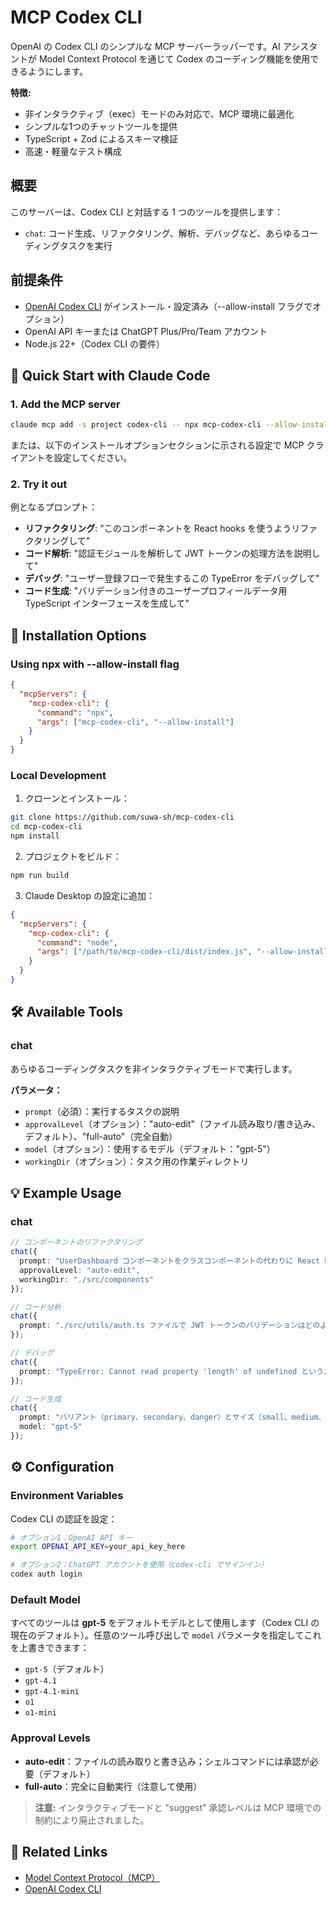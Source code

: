 # MCP Codex CLI

OpenAI の Codex CLI のシンプルな MCP サーバーラッパーです。AI アシスタントが Model Context Protocol を通じて Codex のコーディング機能を使用できるようにします。

**特徴:**
- 非インタラクティブ（exec）モードのみ対応で、MCP 環境に最適化
- シンプルな1つのチャットツールを提供
- TypeScript + Zod によるスキーマ検証
- 高速・軽量なテスト構成

## 概要

このサーバーは、Codex CLI と対話する 1 つのツールを提供します：

- `chat`: コード生成、リファクタリング、解析、デバッグなど、あらゆるコーディングタスクを実行

## 前提条件

- [OpenAI Codex CLI](https://github.com/openai/codex-cli) がインストール・設定済み（--allow-install フラグでオプション）
- OpenAI API キーまたは ChatGPT Plus/Pro/Team アカウント
- Node.js 22+（Codex CLI の要件）

## 🚀 Quick Start with Claude Code

### 1. Add the MCP server

```bash
claude mcp add -s project codex-cli -- npx mcp-codex-cli --allow-install
```

または、以下のインストールオプションセクションに示される設定で MCP クライアントを設定してください。

### 2. Try it out

例となるプロンプト：

- **リファクタリング**: "このコンポーネントを React hooks を使うようリファクタリングして"
- **コード解析**: "認証モジュールを解析して JWT トークンの処理方法を説明して"  
- **デバッグ**: "ユーザー登録フローで発生するこの TypeError をデバッグして"
- **コード生成**: "バリデーション付きのユーザープロフィールデータ用 TypeScript インターフェースを生成して"

## 🔧 Installation Options

### Using npx with --allow-install flag

```json
{
  "mcpServers": {
    "mcp-codex-cli": {
      "command": "npx",
      "args": ["mcp-codex-cli", "--allow-install"]
    }
  }
}
```

### Local Development

1. クローンとインストール：

```bash
git clone https://github.com/suwa-sh/mcp-codex-cli
cd mcp-codex-cli
npm install
```

2. プロジェクトをビルド：

```bash
npm run build
```

3. Claude Desktop の設定に追加：

```json
{
  "mcpServers": {
    "mcp-codex-cli": {
      "command": "node",
      "args": ["/path/to/mcp-codex-cli/dist/index.js", "--allow-install"]
    }
  }
}
```

## 🛠️ Available Tools

### chat

あらゆるコーディングタスクを非インタラクティブモードで実行します。

**パラメータ：**

- `prompt`（必須）：実行するタスクの説明
- `approvalLevel`（オプション）："auto-edit"（ファイル読み取り/書き込み、デフォルト）、"full-auto"（完全自動）
- `model`（オプション）：使用するモデル（デフォルト："gpt-5"）
- `workingDir`（オプション）：タスク用の作業ディレクトリ

## 💡 Example Usage

### chat

```typescript
// コンポーネントのリファクタリング
chat({ 
  prompt: "UserDashboard コンポーネントをクラスコンポーネントの代わりに React hooks を使うようリファクタリング",
  approvalLevel: "auto-edit",
  workingDir: "./src/components"
});

// コード分析
chat({
  prompt: "./src/utils/auth.ts ファイルで JWT トークンのバリデーションはどのように動作しますか？"
});

// デバッグ
chat({
  prompt: "TypeError: Cannot read property 'length' of undefined というエラーがフォーム送信時のユーザー入力バリデーション関数で発生しています。./src/components/UserForm.tsx を確認してデバッグしてください。"
});

// コード生成
chat({
  prompt: "バリアント（primary、secondary、danger）とサイズ（small、medium、large）を持つ再利用可能な Button コンポーネントを TypeScript + React で ./src/components/Button.tsx に作成してください",
  model: "gpt-5"
});
```

## ⚙️ Configuration

### Environment Variables

Codex CLI の認証を設定：

```bash
# オプション1：OpenAI API キー
export OPENAI_API_KEY=your_api_key_here

# オプション2：ChatGPT アカウントを使用（codex-cli でサインイン）
codex auth login
```

### Default Model

すべてのツールは **gpt-5** をデフォルトモデルとして使用します（Codex CLI の現在のデフォルト）。任意のツール呼び出しで `model` パラメータを指定してこれを上書きできます：

- `gpt-5`（デフォルト）
- `gpt-4.1`
- `gpt-4.1-mini`
- `o1`
- `o1-mini`

### Approval Levels

- **auto-edit**：ファイルの読み取りと書き込み；シェルコマンドには承認が必要（デフォルト）
- **full-auto**：完全に自動実行（注意して使用）

> **注意:** インタラクティブモードと "suggest" 承認レベルは MCP 環境での制約により廃止されました。

## 🔗 Related Links

- [Model Context Protocol（MCP）](https://modelcontextprotocol.io/)
- [OpenAI Codex CLI](https://github.com/openai/codex-cli)
